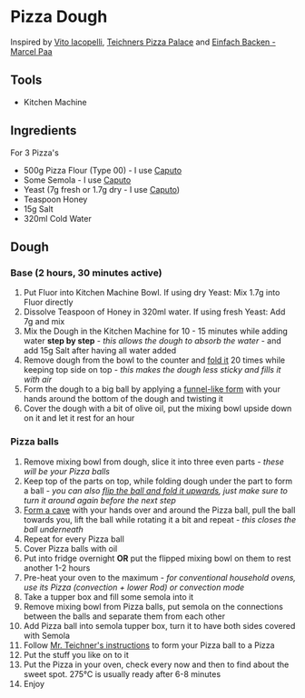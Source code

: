 # Pizza Dough
Inspired by [Vito Iacopelli](https://www.youtube.com/@vitoiacopelli), [Teichners Pizza Palace](https://www.youtube.com/@Teichners_Pizza_Palace) and [Einfach Backen - Marcel Paa](https://www.youtube.com/@marcelpaa)

## Tools
* Kitchen Machine

## Ingredients
For 3 Pizza's
* 500g Pizza Flour (Type 00) - I use [Caputo](https://www.mulinocaputo.it/de/ricette/la-pizza-napoletana/)
* Some Semola - I use [Caputo](https://www.mulinocaputo.it/de/produzieren/Grie%C3%9F/)
* Yeast (7g fresh or 1.7g dry - I use [Caputo](https://www.mulinocaputo.it/en/products/active-dry-yeast/))
* Teaspoon Honey
* 15g Salt
* 320ml Cold Water

## Dough
### Base (2 hours, 30 minutes active)
1. Put Fluor into Kitchen Machine Bowl. If using dry Yeast: Mix 1.7g into Fluor directly
2. Dissolve Teaspoon of Honey in 320ml water. If using fresh Yeast: Add 7g and mix
3. Mix the Dough in the Kitchen Machine for 10 - 15 minutes while adding water **step by step** - *this allows the dough to absorb the water* - and add 15g Salt after having all water added
5. Remove dough from the bowl to the counter and [fold it](https://youtu.be/hxMMT9NrGcc?si=x9VhxrxLXqaJqqjt&t=265) 20 times while keeping top side on top - *this makes the dough less sticky and fills it with air*
6. Form the dough to a big ball by applying a [funnel-like form](https://youtu.be/hxMMT9NrGcc?si=1WdL95Xa-JzTvFWj&t=289) with your hands around the bottom of the dough and twisting it
7. Cover the dough with a bit of olive oil, put the mixing bowl upside down on it and let it rest for an hour

### Pizza balls 
1. Remove mixing bowl from dough, slice it into three even parts - *these will be your Pizza balls*
2. Keep top of the parts on top, while folding dough under the part to form a ball - *you can also [flip the ball and fold it upwards](https://youtu.be/hxMMT9NrGcc?si=geojQPr5197EfTK7&t=361), just make sure to turn it around again before the next step*
3. [Form a cave](https://youtu.be/hxMMT9NrGcc?si=oZ4Ncbr068rG_Z-m&t=380) with your hands over and around the Pizza ball, pull the ball towards you, lift the ball while rotating it a bit and repeat - *this closes the ball underneath*
4. Repeat for every Pizza ball
5. Cover Pizza balls with oil
6. Put into fridge overnight **OR** put the flipped mixing bowl on them to rest another 1-2 hours
7. Pre-heat your oven to the maximum - *for conventional household ovens, use its Pizza (convection + lower Rod) or convection mode*
8. Take a tupper box and fill some semola into it
9. Remove mixing bowl from Pizza balls, put semola on the connections between the balls and separate them from each other
10. Add Pizza ball into semola tupper box, turn it to have both sides covered with Semola
11. Follow [Mr. Teichner's instructions](https://youtu.be/hxMMT9NrGcc?si=JFkn1DhSCmJXnb72&t=539) to form your Pizza ball to a Pizza
12. Put the stuff you like on to it
13. Put the Pizza in your oven, check every now and then to find about the sweet spot. 275°C is usually ready after 6-8 minutes
14. Enjoy
